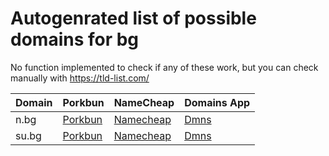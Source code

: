 # Autogenrated list of possible domains for bg

No function implemented to check if any of these work, but you can check manually with https://tld-list.com/

| Domain | Porkbun | NameCheap | Domains App |
|---|---|---|---|
| n.bg | [Porkbun](https://porkbun.com/checkout/search?prb=e814663da1&tlds=&idnLanguage=&search=search&q=n.bg) | [Namecheap](https://www.namecheap.com/domains/registration/results/?domain=n.bg) | [Dmns](https://dmns.app/domains?q=n.bg) |
| su.bg | [Porkbun](https://porkbun.com/checkout/search?prb=e814663da1&tlds=&idnLanguage=&search=search&q=su.bg) | [Namecheap](https://www.namecheap.com/domains/registration/results/?domain=su.bg) | [Dmns](https://dmns.app/domains?q=su.bg) |
